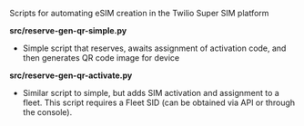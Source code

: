 Scripts for automating eSIM creation in the Twilio Super SIM platform

**src/reserve-gen-qr-simple.py**
* Simple script that reserves, awaits assignment of activation code, and then generates QR code image for device

**src/reserve-gen-qr-activate.py**
* Similar script to simple, but adds SIM activation and assignment to a fleet.  This script requires a Fleet SID (can be obtained via API or through the console).
